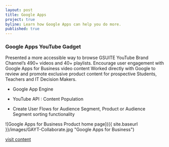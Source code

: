 ```yaml
---
layout: post
title: Google Apps
project: true
byline: Learn how Google Apps can help you do more.
published: true
---
```


### Google Apps YouTube Gadget

Presented a more accessible way to browse GSUITE YouTube Brand Channel’s 490+ videos and 40+ playlists. Encourage user engagement with Google Apps for Business video content Worked directly with Google to review and promote exclusive product content for prospective Students, Teachers and IT Decision Makers. 

* Google App Engine

* YouTube API : Content Population

* Create User Flows for  Audience Segment, Product or Audience Segment sorting functionality

![Google Apps for Business Product home page]({{ site.baseurl }}/images/GAYT-Collaborate.jpg "Google Apps for Business")

<a href="youtube.com/user/GoogleApps/playlists?shelf_id=0&sort=dd&view=1" target="_blank">visit content</a>


